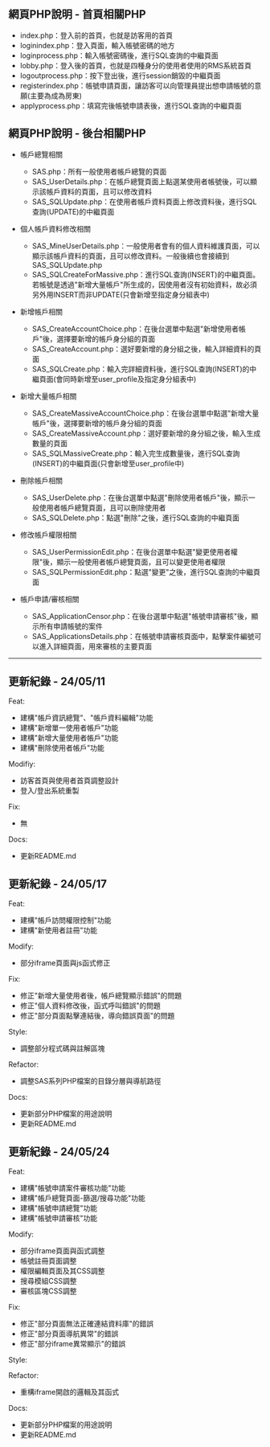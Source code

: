 網頁PHP說明 - 首頁相關PHP
----------------------------------
- index.php：登入前的首頁，也就是訪客用的首頁
- loginindex.php：登入頁面，輸入帳號密碼的地方
- loginprocess.php：輸入帳號密碼後，進行SQL查詢的中繼頁面
- lobby.php：登入後的首頁，也就是四種身分的使用者使用的RMS系統首頁
- logoutprocess.php：按下登出後，進行session銷毀的中繼頁面
- registerindex.php：帳號申請頁面，讓訪客可以向管理員提出想申請帳號的意願(主要為成為房東)
- applyprocess.php：填寫完後帳號申請表後，進行SQL查詢的中繼頁面

網頁PHP說明 - 後台相關PHP
----------------------------------
- 帳戶總覽相關
  - SAS.php：所有一般使用者帳戶總覽的頁面
  - SAS_UserDetails.php：在帳戶總覽頁面上點選某使用者帳號後，可以顯示該帳戶資料的頁面，且可以修改資料
  - SAS_SQLUpdate.php：在使用者帳戶資料頁面上修改資料後，進行SQL查詢(UPDATE)的中繼頁面  

- 個人帳戶資料修改相關
  - SAS_MineUserDetails.php：一般使用者會有的個人資料維護頁面，可以顯示該帳戶資料的頁面，且可以修改資料。一般後續也會接續到SAS_SQLUpdate.php
  - SAS_SQLCreateForMassive.php：進行SQL查詢(INSERT)的中繼頁面。若帳號是透過"新增大量帳戶"所生成的，因使用者沒有初始資料，故必須另外用INSERT而非UPDATE(只會新增至指定身分組表中)  

- 新增帳戶相關
  - SAS_CreateAccountChoice.php：在後台選單中點選"新增使用者帳戶"後，選擇要新增的帳戶身分組的頁面
  - SAS_CreateAccount.php：選好要新增的身分組之後，輸入詳細資料的頁面
  - SAS_SQLCreate.php：輸入完詳細資料後，進行SQL查詢(INSERT)的中繼頁面(會同時新增至user_profile及指定身分組表中)  

- 新增大量帳戶相關
  - SAS_CreateMassiveAccountChoice.php：在後台選單中點選"新增大量帳戶"後，選擇要新增的帳戶身分組的頁面
  - SAS_CreateMassiveAccount.php：選好要新增的身分組之後，輸入生成數量的頁面
  - SAS_SQLMassiveCreate.php：輸入完生成數量後，進行SQL查詢(INSERT)的中繼頁面(只會新增至user_profile中)  

- 刪除帳戶相關
  - SAS_UserDelete.php：在後台選單中點選"刪除使用者帳戶"後，顯示一般使用者帳戶總覽頁面，且可以刪除使用者
  - SAS_SQLDelete.php：點選"刪除"之後，進行SQL查詢的中繼頁面  

- 修改帳戶權限相關
  - SAS_UserPermissionEdit.php：在後台選單中點選"變更使用者權限"後，顯示一般使用者帳戶總覽頁面，且可以變更使用者權限
  - SAS_SQLPermissionEdit.php：點選"變更"之後，進行SQL查詢的中繼頁面  

- 帳戶申請/審核相關
  - SAS_ApplicationCensor.php：在後台選單中點選"帳號申請審核"後，顯示所有申請帳號的案件
  - SAS_ApplicationsDetails.php：在帳號申請審核頁面中，點擊案件編號可以進入詳細頁面，用來審核的主要頁面
----------------------------------
  
更新紀錄 - 24/05/11  
----------------------------------
Feat:
- 建構"帳戶資訊總覽"、"帳戶資料編輯"功能
- 建構"新增單一使用者帳戶"功能  
- 建構"新增大量使用者帳戶"功能
- 建構"刪除使用者帳戶"功能

Modifiy:
- 訪客首頁與使用者首頁調整設計
- 登入/登出系統重製

Fix:  
- 無
  
Docs:  
- 更新README.md

更新紀錄 - 24/05/17
----------------------------------
Feat:
- 建構"帳戶訪問權限控制"功能
- 建構"新使用者註冊"功能

Modify:
- 部分iframe頁面與js函式修正

Fix:
- 修正"新增大量使用者後，帳戶總覽顯示錯誤"的問題
- 修正"個人資料修改後，函式呼叫錯誤"的問題
- 修正"部分頁面點擊連結後，導向錯誤頁面"的問題

Style:
- 調整部分程式碼與註解區塊

Refactor:
- 調整SAS系列PHP檔案的目錄分層與導航路徑

Docs:
- 更新部分PHP檔案的用途說明
- 更新README.md

更新紀錄 - 24/05/24
----------------------------------
Feat:
- 建構"帳號申請案件審核功能"功能
- 建構"帳戶總覽頁面-篩選/搜尋功能"功能
- 建構"帳號申請總覽"功能
- 建構"帳號申請審核"功能

Modify:
- 部分iframe頁面與函式調整
- 帳號註冊頁面調整
- 權限編輯頁面及其CSS調整
- 搜尋模組CSS調整
- 審核區塊CSS調整

Fix:
- 修正"部分頁面無法正確連結資料庫"的錯誤
- 修正"部分頁面導航異常"的錯誤
- 修正"部分iframe異常顯示"的錯誤

Style:

Refactor:
- 重構iframe開啟的邏輯及其函式

Docs:
- 更新部分PHP檔案的用途說明
- 更新README.md
